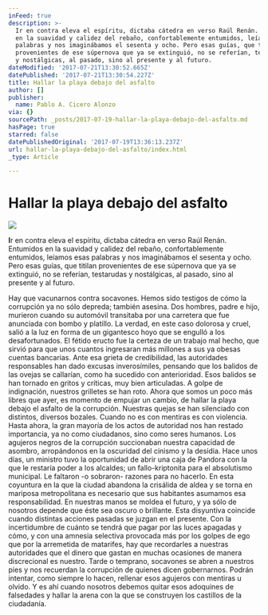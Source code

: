 ```yaml
---
inFeed: true
description: >-
  Ir en contra eleva el espíritu, dictaba cátedra en verso Raúl Renán. Entumidos
  en la suavidad y calidez del rebaño, confortablemente entumidos, leíamos esas
  palabras y nos imaginábamos el sesenta y ocho. Pero esas guías, que titilan
  provenientes de ese súpernova que ya se extinguió, no se referían, testarudas
  y nostálgicas, al pasado, sino al presente y al futuro.
dateModified: '2017-07-21T13:30:52.665Z'
datePublished: '2017-07-21T13:30:54.227Z'
title: Hallar la playa debajo del asfalto
author: []
publisher:
  name: Pablo A. Cicero Alonzo
via: {}
sourcePath: _posts/2017-07-19-hallar-la-playa-debajo-del-asfalto.md
hasPage: true
starred: false
datePublishedOriginal: '2017-07-19T13:36:13.237Z'
url: hallar-la-playa-debajo-del-asfalto/index.html
_type: Article

---
```

# **Hallar la playa debajo del asfalto**
![](https://the-grid-user-content.s3-us-west-2.amazonaws.com/fe435e2d-6b89-4aac-bb26-c66796d83c1e.jpg)

**I**r en contra eleva el espíritu, dictaba cátedra en verso Raúl Renán. Entumidos en la suavidad y calidez del rebaño, confortablemente entumidos, leíamos esas palabras y nos imaginábamos el sesenta y ocho. Pero esas guías, que titilan provenientes de ese súpernova que ya se extinguió, no se referían, testarudas y nostálgicas, al pasado, sino al presente y al futuro.

Hay que vacunarnos contra socavones. Hemos sido testigos de cómo la corrupción ya no sólo depreda; también asesina. Dos hombres, padre e hijo, murieron cuando su automóvil transitaba por una carretera que fue anunciada con bombo y platillo. La verdad, en este caso dolorosa y cruel, salió a la luz en forma de un gigantesco hoyo que se engulló a los desafortunados. El fétido eructo fue la certeza de un trabajo mal hecho, que sirvió para que unos cuantos ingresaran más millones a sus ya obesas cuentas bancarias. Ante esa grieta de credibilidad, las autoridades responsables han dado excusas inverosímiles, pensando que los balidos de las ovejas se callarían, como ha sucedido con anterioridad. Esos balidos se han tornado en gritos y críticas, muy bien articuladas. A golpe de indignación, nuestros grilletes se han roto. Ahora que somos un poco más libres que ayer, es momento de empujar un cambio, de hallar la playa debajo el asfalto de la corrupción.  Nuestras quejas se han silenciado con distintos, diversos bozales. Cuando no es con mentiras es con violencia. Hasta ahora, la gran mayoría de los actos de autoridad nos han restado importancia, ya no como ciudadanos, sino como seres humanos. Los agujeros negros de la corrupción succionaban nuestra capacidad de asombro, arropándonos en la oscuridad del cinismo y la desidia. Hace unos días, un ministro tuvo la oportunidad de abrir una caja de Pandora con la que le restaría poder a los alcaldes; un fallo-kriptonita para el absolutismo municipal. Le faltaron -o sobraron- razones para no hacerlo.  En esta coyuntura en la que la ciudad abandona la crisálida de aldea y se torna en mariposa metropolitana es necesario que sus habitantes asumamos esa responsabilidad. En nuestras manos se moldea el futuro, y ya sólo de nosotros depende que éste sea oscuro o brillante.  Esta disyuntiva coincide cuando distintas acciones pasadas se juzgan en el presente. Con la incertidumbre de cuánto se tendrá que pagar por las luces apagadas y cómo, y con una amnesia selectiva provocada más por los golpes de ego que por la arremetida de matarifes, hay que recordarles a nuestras autoridades que el dinero que gastan en muchas ocasiones de manera discrecional es nuestro. Tarde o temprano, socavones se abren a nuestros pies y nos recuerdan la corrupción de quienes dicen gobernarnos. Podrán intentar, como siempre lo hacen, rellenar esos agujeros con mentiras u olvido. Y es ahí cuando nosotros debemos quitar esos adoquines de falsedades y hallar la arena con la que se construyen los castillos de la ciudadanía.